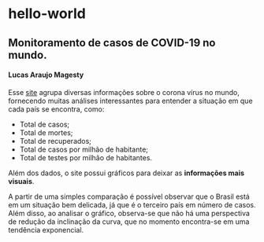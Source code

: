 # hello-world

## Monitoramento de casos de COVID-19 no mundo.

#### Lucas Araujo Magesty

Esse [site](https://www.worldometers.info/coronavirus) agrupa diversas informações sobre o corona vírus no mundo, fornecendo muitas análises interessantes para entender a situação em que cada país se encontra, como:

* Total de casos;
* Total de mortes;
* Total de recuperados;
* Total de casos por milhão de habitante;
* Total de testes por milhão de habitantes.

Além dos dados, o site possui gráficos para deixar as **informações mais visuais**.

A partir de uma simples comparação é possível observar que o Brasil está em um situação bem delicada, já que é o terceiro país em número de casos. Além disso, ao analisar o gráfico, observa-se que não há uma perspectiva de redução da inclinação da curva, que no momento encontra-se em uma tendência exponencial.
